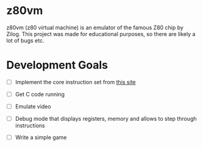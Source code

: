 # z80vm

z80vm (z80 virtual machine) is an emulator of the famous Z80 chip by Zilog.
This project was made for educational purposes, so there are likely a lot of bugs etc.

# Development Goals

- [ ] Implement the core instruction set from [this site](https://clrhome.org/table)
- [ ] Get C code running
- [ ] Emulate video
- [ ] Debug mode that displays registers, memory and allows to step through instructions
- [ ] Write a simple game

